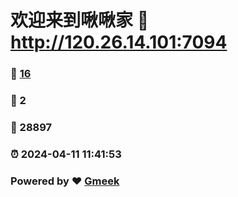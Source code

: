 # 欢迎来到啾啾家 :link: http://120.26.14.101:7094 
### :page_facing_up: [16](http://120.26.14.101:7094/tag.html) 
### :speech_balloon: 2 
### :hibiscus: 28897 
### :alarm_clock: 2024-04-11 11:41:53 
### Powered by :heart: [Gmeek](https://github.com/Meekdai/Gmeek)
